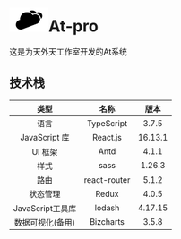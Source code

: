 # <img src="src/assets/twtlogo_tilt.svg" width="70"></img>At-pro

这是为天外天工作室开发的At系统

## 技术栈

|       类型       |     名称     |  版本   |
| :--------------: | :----------: | :-----: |
|       语言       |  TypeScript  |  3.7.5  |
|  JavaScript 库   |   React.js   | 16.13.1 |
|     UI 框架      |     Antd     |  4.1.1  |
|       样式       |     sass     | 1.26.3  |
|       路由       | react-router |  5.1.2  |
|     状态管理     |    Redux     |  4.0.5  |
| JavaScript工具库 |    lodash    | 4.17.15 |
| 数据可视化(备用) |  Bizcharts   |  3.5.8  |
